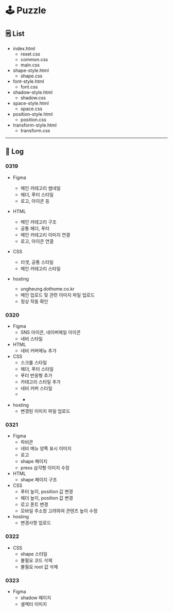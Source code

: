 # 🕹️ Puzzle

## 🗒️ List

-   index.html
    -   reset.css
    -   common.css
    -   main.css
-   shape-style.html
    -   shape.css
-   font-style.html
    -   font.css
-   shadow-style.html
    -   shadow.css
-   space-style.html
    -   space.css
-   position-style.html
    -   position.css
-   transform-style.html
    -   transform.css

---

## 🔖 Log

### 0319

-   Figma

    -   메인 카테고리 썸네일
    -   헤더, 푸터 스타일
    -   로고, 아이콘 등

-   HTML

    -   메인 카테고리 구조
    -   공통 헤더, 푸터
    -   메인 카테고리 이미지 연결
    -   로고, 아이콘 연결

-   CSS

    -   리셋, 공통 스타일
    -   메인 카테고리 스타일

-   hosting
    -   ungheung.dothome.co.kr
    -   메인 업로드 및 관련 이미지 파일 업로드
    -   정상 작동 확인

### 0320

-   Figma
    -   SNS 아이콘, 네이버메일 아이콘
    -   네비 스타일
-   HTML
    -   네비 커버메뉴 추가
-   CSS
    -   스크롤 스타일
    -   헤더, 푸터 스타일
    -   푸터 반응형 추가
    -   카테고리 스타일 추가
    -   네비 커버 스타일
    -   -
-   hosting
    -   변경된 이미지 파일 업로드

### 0321

-   Figma
    -   파비콘
    -   네비 메뉴 양쪽 표시 이미지
    -   로고
    -   shape 페이지
    -   press 삼각형 이미지 수정
-   HTML
    -   shape 페이지 구조
-   CSS
    -   푸터 높이, position 값 변경
    -   헤더 높이, position 값 변경
    -   로고 폰트 변경
    -   모바일 주소창 고려하여 콘텐츠 높이 수정
-   hosting
    -   변경사항 업로드

### 0322

-   CSS
    -   shape 스타일
    -   불필요 코드 삭제
    -   불필요 root 값 삭제

### 0323

-   Figma
    -   shadow 페이지
    -   셀렉터 이미지
